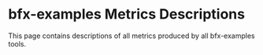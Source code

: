 
# bfx-examples Metrics Descriptions

This page contains descriptions of all metrics produced by all bfx-examples tools.
